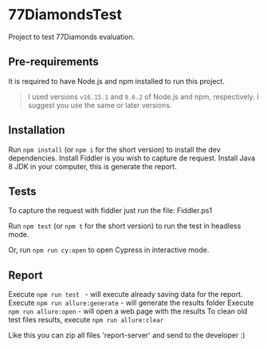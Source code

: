 # 77DiamondsTest

Project to test 77Diamonds evaluation.

## Pre-requirements

It is required to have Node.js and npm installed to run this project.

> I used versions `v16.15.1` and `9.6.2` of Node.js and npm, respectively. I suggest you use the same or later versions.

## Installation

Run `npm install` (or `npm i` for the short version) to install the dev dependencies.
Install Fiddler is you wish to capture de request.
Install Java 8 JDK in your computer, this is generate the report.

## Tests

To capture the request with fiddler just run the file: Fiddler.ps1

Run `npm test` (or `npm t` for the short version) to run the test in headless mode.

Or, run `npm run cy:open` to open Cypress in interactive mode.

## Report

Execute `npm run test ` - will execute already saving data for the report.
Execute `npm run allure:generate` - will generate the results folder
Execute `npm run allure:open` - will open a web page with the results
To clean old test files results, execute `npm run allure:clear`

Like this you can zip all files 'report-server' and send to the developer :)
